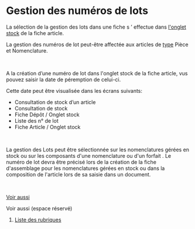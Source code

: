 # Gestion des numéros de lots



La sélection de la gestion des lots dans une fiche s
’
effectue dans [l'onglet stock](ArticleOngletStock.md)
de la fiche article.




La gestion des numéros de lot peut-être affectée aux articles de [type](../OngletGeneral/TypeArticle.md)
Pièce et Nomenclature.



 


A la création d’une numéro de lot dans l'onglet stock de la fiche article, vus pouvez saisir la date de péremption de celui-ci. 


Cette date peut être visualisée dans les écrans suivants:


* Consultation de stock d’un article
* Consultation de stock
* Fiche Dépôt / Onglet stock
* Liste des n° de lot
* Fiche Article / Onglet stock


 


La gestion des Lots peut être sélectionnée sur les nomenclatures gérées en stock ou sur les composants d'une nomenclature ou d'un forfait . Le numéro de lot devra être précisé lors de la création de la fiche d'assemblage pour les nomenclatures gérées en stock ou dans la composition de l'article lors de sa saisie dans un document.


 


[Voir aussi](javascript:RelatedTopic0.Click())



Voir aussi (espace réservé)


1. [Liste des rubriques](#)



